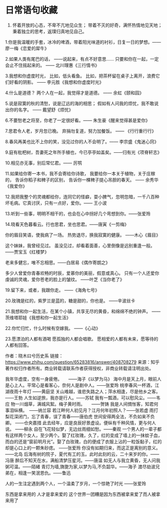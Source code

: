# 日常语句收藏
1. 怀着开放的心态，不卑不亢地见众生；
   带着不灭的好奇，满怀热情地见天地；
   秉着独立的思考，返璞归真地见自己。

1.你是我温暖的手套，冰冷的啤酒，带着阳光味道的衬衫，日复一日的梦想。—— 廖一梅《恋爱的犀牛》

2.如果人类有尾巴的话，
——说起来，有点不好意思……
只要和你在一起，一定会止不住摇起来的。
—— 北川理惠《三行情书》

3.我想和你虚度时光，
比如，低头看鱼。
比如，把茶杯留在桌子上离开，浪费它们好看的阴影。
—— 李元胜《我想和你虚度时光》

4.什么是道德？
两个人在一起，我觉得才是道德。
—— 余虹《颐和园》

5.说是寂寞的秋的清愁，说是辽远的海的相思；
假如有人问我的烦忧，我不敢说出你的名字。
—— 戴望舒《烦忧》

6.不要愁老之将至，你老了一定很好看。—— 朱生豪《醒来觉得甚是爱你》

7.思君令人老，岁月忽已晚。
弃捐勿复道，努力加餐饭。
—— 《行行重行行》

8.春风再美也比不上你的笑，没见过你的人不会明了。—— 李宗盛《鬼迷心窍》

9.庭有枇杷树，吾妻死之年所手植也，今已亭亭如盖矣。——归有光《项脊轩志》

10.相见亦无事，别后常忆君。—— 厉鹗

11.如果给你寄一本书，我不会寄给你诗歌，
我要给你一本关于植物，关于庄稼的，
告诉你稻子和稗子的区别，
告诉你一棵稗子提心吊胆的春天。
—— 余秀华《我爱你》

12.我把我整个的灵魂都给你，连同它的怪癖，耍小脾气，忽明忽暗，一千八百种坏毛病。它真讨厌，只有一点好，爱你。—— 王小波

13.听到一些事，明明不相干的，也会在心中拐好几个弯想到你。——张爱玲

14.晓看天色暮看云。行也思君，坐也思君。——唐寅《一剪梅》

你的眉目笑语，使我病了一场。
热势退尽，换我寂寞的健康。
——木心《眉目》

这个妹妹，我曾经见过。
虽没见过，却看着面善，心里倒像是远别重逢一般。
——贾宝玉《红楼梦》

老来多健忘，唯不忘相思。——白居易《偶作寄朗之》

多少人曾爱你青春欢畅的时辰，爱慕你的美丽，假意或真心。
只有一个人还爱你虔诚的灵魂，爱你苍老的脸上的皱纹。
——叶芝《当你老了》

19.留下来，或者，我跟你走。
——《海角七号》

20.玫瑰是红的，紫罗兰是蓝的，糖是甜的，你也是。
——辛波丝卡

21.我想和你一起生活，在某个小镇，共享无尽的黄昏，和绵绵不绝的钟声。 ——茨维塔耶娃《我想和你一起生活》

22.你忙归忙，什么时候有空嫁我。 ——《心动》

23.愿漂泊的人都有酒喝 愿孤独的人都会唱歌。
愿相爱的人都有未来，愿等待的人都有回答。

作者：晓木曰兮历史系
链接：https://www.zhihu.com/question/65283816/answer/408708279
来源：知乎
著作权归作者所有。商业转载请联系作者获得授权，非商业转载请注明出处。

我年华虚度，空有一身疲倦。　　——海子《以梦为马》
海中月是天上月，眼前人是心上人。平常心是看客心，奈何人是剧中人。——张爱玲
桃李春风一杯酒，江湖夜雨十年灯 ——黄庭坚
关山难越，谁悲失路之人；萍水相逢，尽是他乡之客。——王勃
人生如逆旅，我亦是行人。——苏轼
我有一瓢酒，可以慰风尘。——韦应
物一川烟草，满城风絮。梅子黄时雨。　　——贺铸
我是人间惆怅客，知君何事泪纵横。　——纳兰容
若江畔何人初见月？江月何年初照人？——张若虚
雨打梨花深闭门，忘了青春，误了青春——唐伯虎
世间安得两全法，不负如来不负卿。 ——仓央嘉措
此去经年，应是良辰好景虚设。便纵有千种风情，更与何人说。 ——柳永
自在飞花轻似梦，无边丝雨细如愁。——秦观
一个男人的一辈子都有这样两个女人，至少两个。娶了红玫瑰，久了，红的变成了墙上的一抹蚊子血，而白的还是“窗前明月光”。娶了白玫瑰，白的便成了衣服上沾的一粒饭黏子，红的却是心口上的一颗朱砂痣。 ——张爱玲
你没有如期归来，而这正是离别的意义。 ——北岛
后海有树的院子，夏代有工的玉。此时此刻的云，二十来岁的你。——冯唐
醉后不知天在水，满船清梦压星河。——唐温
如无人与我立黄昏，无人问我粥可温。——陌緒
青灯为墙,旖旎为家,以梦为马,不负韶华。——海子
渡尽劫波兄弟在，相逢一笑泯恩仇。——鲁迅



人的一生注定遇到两个人，一个温柔了岁月，一个惊艳了时光 ——张爱玲

东西是拿来用的
人才是拿来爱的
这个世界一团糟是因为东西被拿来爱了而人被拿来用了


